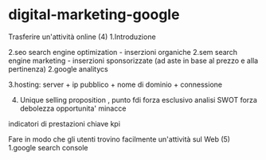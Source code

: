 # digital-marketing-google

Trasferire un'attività online (4)
1.Introduzione

2.seo search engine optimization - inserzioni organiche
2.sem search engine marketing - inserzioni sponsorizzate (ad aste in base al prezzo e alla pertinenza)
2.google analitycs

3.hosting: server + ip pubblico + nome di dominio + connessione

4. Unique selling proposition , punto fdi forza esclusivo 
analisi SWOT forza debolezza opportunita' minacce

indicatori di prestazioni chiave kpi



Fare in modo che gli utenti trovino facilmente un'attività sul Web (5)
1.google search console


